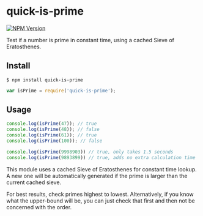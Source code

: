 # quick-is-prime

[![NPM Version](https://img.shields.io/npm/v/quick-is-prime.svg)](https://www.npmjs.com/package/quick-is-prime)

Test if a number is prime in constant time, using a cached Sieve of Eratosthenes.

## Install

```
$ npm install quick-is-prime
```

```js
var isPrime = require('quick-is-prime');
```

## Usage

```js
console.log(isPrime(47)); // true
console.log(isPrime(48)); // false
console.log(isPrime(61)); // true
console.log(isPrime(100)); // false

console.log(isPrime(9998903)) // true, only takes 1.5 seconds
console.log(isPrime(9893899)) // true, adds no extra calculation time
```

This module uses a cached Sieve of Eratosthenes for constant time lookup. A new one will be automatically generated if the prime is larger than the current cached sieve. 

For best results, check primes highest to lowest. Alternatively, if you know what the upper-bound will be, you can just check that first and then not be concerned with the order.
